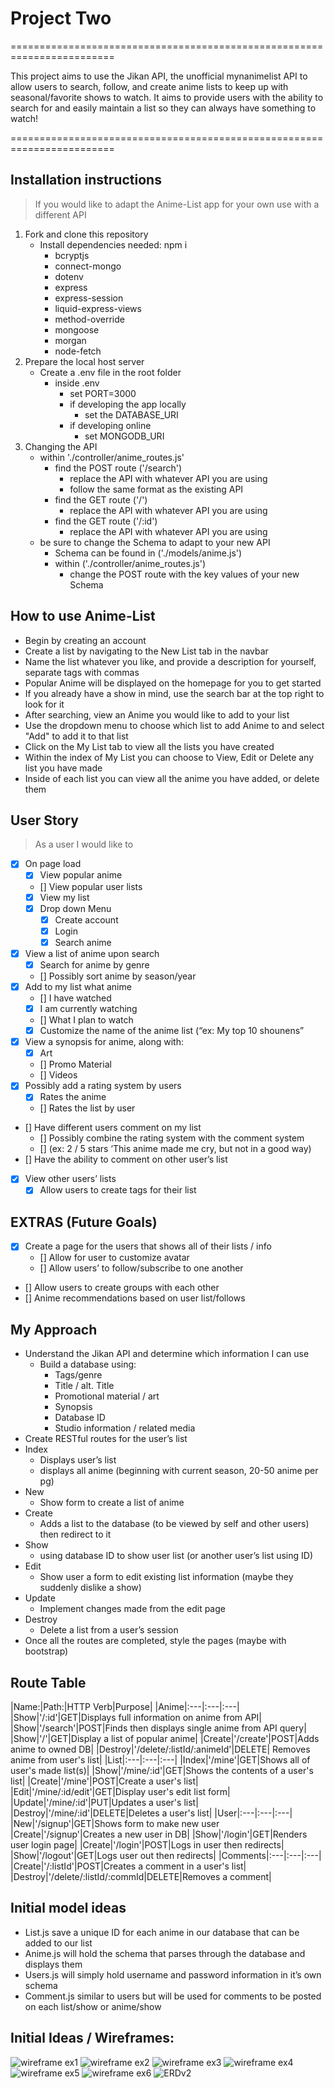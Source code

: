# Project Two

========================================================================

This project aims to use the Jikan API, the unofficial mynanimelist API to allow users to search, follow, and create anime lists to keep up with seasonal/favorite shows to watch. It aims to provide users with the ability to search for and easily maintain a list so they can always have something to watch!

========================================================================

## Installation instructions

>If you would like to adapt the Anime-List app for your own use with a different API

1. Fork and clone this repository
    - Install dependencies needed: npm i
        - bcryptjs
        - connect-mongo
        - dotenv
        - express
        - express-session
        - liquid-express-views
        - method-override
        - mongoose
        - morgan
        - node-fetch
2. Prepare the local host server
    - Create a .env file in the root folder
        - inside .env
            - set PORT=3000
            - if developing the app locally
                - set the DATABASE_URI
            - if developing online
                - set MONGODB_URI
3. Changing the API
    - within './controller/anime_routes.js'
        - find the POST route ('/search')
            - replace the API with whatever API you are using
            - follow the same format as the existing API
        - find the GET route ('/')
            - replace the API with whatever API you are using
        - find the GET route ('/:id')
            - replace the API with whatever API you are using
    - be sure to change the Schema to adapt to your new API
        - Schema can be found in ('./models/anime.js')
        - within ('./controller/anime_routes.js')
            - change the POST route with the key values of your new Schema


## How to use Anime-List

* Begin by creating an account
* Create a list by navigating to the New List tab in the navbar
* Name the list whatever you like, and provide a description for yourself, separate tags with commas
* Popular Anime will be displayed on the homepage for you to get started
* If you already have a show in mind, use the search bar at the top right to look for it
* After searching, view an Anime you would like to add to your list
* Use the dropdown menu to choose which list to add Anime to and select "Add" to add it to that list
* Click on the My List tab to view all the lists you have created
* Within the index of My List you can choose to View, Edit or Delete any list you have made
* Inside of each list you can view all the anime you have added, or delete them

## User Story

>As a user I would like to

- [x] On page load
    - [x] View popular anime
    - [] View popular user lists
    - [x] View my list
    - [x] Drop down Menu
        - [x] Create account
        - [x] Login
        - [x] Search anime
- [x] View a list of anime upon search
    - [x] Search for anime by genre
    - [] Possibly sort anime by season/year
- [x] Add to my list what anime
    - [] I have watched
    - [x] I am currently watching
    - [] What I plan to watch
    - [x] Customize the name of the anime list (“ex: My top 10 shounens”
- [x] View a synopsis for anime, along with:
    - [x] Art
    - [] Promo Material
    - [] Videos
- [x] Possibly add a rating system by users
    - [x] Rates the anime
    - [] Rates the list by user
- [] Have different users comment on my list
    - [] Possibly combine the rating system with the comment system
    - [] (ex: 2 / 5 stars ‘This anime made me cry, but not in a good way)
- [] Have the ability to comment on other user’s list
- [x] View other users’ lists
    - [x] Allow users to create tags for their list

## EXTRAS (Future Goals)
- [x] Create a page for the users that shows all of their lists / info
    - [] Allow for user to customize avatar
    - [] Allow users’ to follow/subscribe to one another 
- [] Allow users to create groups with each other
- [] Anime recommendations based on user list/follows

## My Approach
- Understand the Jikan API and determine which information I can use
    - Build a database using:
        - Tags/genre
        - Title / alt. Title
        - Promotional material / art
        - Synopsis
        - Database ID
        - Studio information / related media
- Create RESTful routes for the user’s list
- Index
    - Displays user’s list
    - displays all anime (beginning with current season, 20-50 anime per pg)
- New 
    - Show form to create a list of anime
- Create 
    - Adds a list to the database (to be viewed by self and other users) then redirect to it
- Show 
    - using database ID to show user list (or another user’s list using ID)
- Edit 
    - Show user a form to edit existing list information (maybe they suddenly dislike a show)
- Update
    - Implement changes made from the edit page
- Destroy
    - Delete a list from a user’s session
- Once all the routes are completed, style the pages (maybe with bootstrap)

## Route Table

|Name:|Path:|HTTP Verb|Purpose|
|Anime|:---|:---|:---|
|Show|'/:id'|GET|Displays full information on anime from API|
|Show|'/search'|POST|Finds then displays single anime from API query|
|Show|'/'|GET|Display a list of popular anime|
|Create|'/create'|POST|Adds anime to owned DB|
|Destroy|'/delete/:listId/:animeId'|DELETE| Removes anime from user's list|
|List|:---|:---|:---|
|Index|'/mine'|GET|Shows all of user's made list(s)|
|Show|'/mine/:id'|GET|Shows the contents of a user's list|
|Create|'/mine'|POST|Create a user's list|
|Edit|'/mine/:id/edit'|GET|Display user's edit list form|
|Update|'/mine/:id'|PUT|Updates a user's list|
|Destroy|'/mine/:id'|DELETE|Deletes a user's list|
|User|:---|:---|:---|
|New|'/signup'|GET|Shows form to make new user
|Create|'/signup'|Creates a new user in DB|
|Show|'/login'|GET|Renders user login page|
|Create|'/login'|POST|Logs in user then redirects|
|Show|'/logout'|GET|Logs user out then redirects|
|Comments|:---|:---|:---|
|Create|'/:listId'|POST|Creates a comment in a user's list|
|Destroy|'/delete/:listId/:commId|DELETE|Removes a comment|


## Initial model ideas
- List.js save a unique ID for each anime in our database that can be added to our list
- Anime.js will hold the schema that parses through the database and displays them
- Users.js will simply hold username and password information in it’s own schema
- Comment.js similar to users but will be used for comments to be posted on each list/show or anime/show


## Initial Ideas / Wireframes:

![wireframe ex1](wireframes/P2wireframe1.jpg)
![wireframe ex2](wireframes/P2wifeframe2.jpg)
![wireframe ex3](wireframes/p2wireframe3.jpg)
![wireframe ex4](wireframes/p2wireframe4.jpg)
![wireframe ex5](wireframes/p2wireframe5.jpg)
![wireframe ex6](wireframes/p2wireframe6.jpg)
![ERDv2](wireframes/ERDv2.jpg)